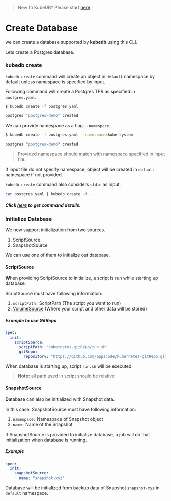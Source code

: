> New to KubeDB? Please start [here](/docs/tutorial.md).

# Create Database

we can create a database supported by **kubedb** using this CLI.

Lets create a Postgres database.

### kubedb create

`kubedb create` command will create an object in `default` namespace by default unless namespace is specified by input.

Following command will create a Postgres TPR as specified in `postgres.yaml`.

```bash
$ kubedb create -f postgres.yaml

postgres "postgres-demo" created
```

We can provide namespace as a flag `--namespace`.

```bash
$ kubedb create -f postgres.yaml --namespace=kube-system

postgres "postgres-demo" created
```

> Provided namespace should match with namespace specified in input file.

If input file do not specify namespace, object will be created in `default` namespace if not provided.


`kubedb create` command also considers `stdin` as input.

```bash
cat postgres.yaml | kubedb create -f -
```

##### Click [here](../reference/create.md) to get command details.

### Initialize Database

We now support initialization from two sources.

1. ScriptSource
2. SnapshotSource

We can use one of them to initialize out database.

#### ScriptSource

**W**hen providing ScriptSource to initialize,
a script is run while starting up database.

ScriptSource must have following information:
1. `scriptPath:` ScriptPath (The script you want to run)
2. [VolumeSource](https://kubernetes.io/docs/concepts/storage/volumes/#types-of-volumes) (Where your script and other data will be stored)

##### Example to use GitRepo

```yaml
spec:
  init:
    scriptSource:
      scriptPath: "kubernetes-gitRepo/run.sh"
      gitRepo:
        repository: "https://github.com/appscode/kubernetes-gitRepo.git"
```
When database is starting up, script `run.sh` will be executed.

> **Note:** all path used in script should be relative

#### SnapshotSource

**D**atabase can also be initialized with Snapshot data.

In this case, SnapshotSource must have following information:
1. `namespace:` Namespace of Snapshot object
2. `name:` Name of the Snapshot

If SnapshotSource is provided to initialize database,
a job will do that initialization when database is running.

##### Example

```yaml
spec:
  init:
    snapshotSource:
      name: "snapshot-xyz"
```

Database will be initialized from backup data of Snapshot `snapshot-xyz` in `default` namespace.
